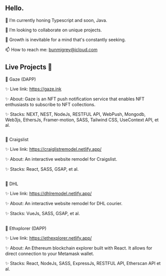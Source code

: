 ## Hello.

🔭 I’m currently honing Typescript and soon, Java.

👯 I’m looking to collaborate on unique projects.

🌱 Growth is inevitable for a mind that's constantly seeking.

📫 How to reach me: bunmigrey@icloud.com

##
## Live Projects 💞️
🚀 Gaze (DAPP)

✨ Live link:   https://gaze.ink

✨ About: Gaze is an NFT push notification service that enables NFT enthusiasts to subscribe to NFT collections.

✨ Stacks: NEXT, NEST, NodeJs, RESTFUL API, WebPush, Mongodb, Web3js, EthersJs, Framer-motion, SASS, Tailwind CSS, UseContext API, et al.

##

🚀 Craigslist 

✨ Live link:   https://craiglistremodel.netlify.app/

✨ About: An interactive website remodel for Craigslist.

✨ Stacks: React, SASS, GSAP, et al.
##

🚀 DHL 

✨ Live link:   https://dhlremodel.netlify.app/

✨ About: An interactive website remodel for DHL courier.

✨ Stacks: VueJs, SASS, GSAP, et al.
##

🚀 Ethxplorer (DAPP)

✨ Live link:    https://ethexplorer.netlify.app/ 

✨ About: An Ethereum blockchain explorer built with React. It allows for direct connection to your Metamask wallet.

✨ Stacks: React, NodeJs, SASS, ExpressJs, RESTFUL API, Etherscan API et al.

